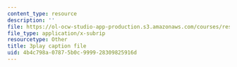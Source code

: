```yaml
---
content_type: resource
description: ''
file: https://ol-ocw-studio-app-production.s3.amazonaws.com/courses/res-6-007-signals-and-systems-spring-2011/4b4c798a07875b0c999928309825916d_TkMsVwzd1C0.vtt
file_type: application/x-subrip
resourcetype: Other
title: 3play caption file
uid: 4b4c798a-0787-5b0c-9999-28309825916d
---
```

